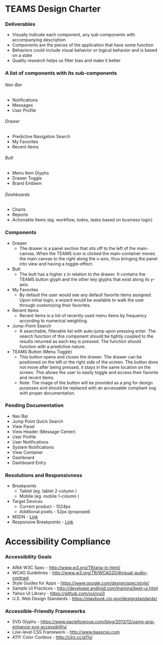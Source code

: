 # TEAMS Design Charter

### Deliverables
- Visually indicate each component, any sub-components with accompanying description
- Components are the pieces of the application that have some function
- Behaviors could include visual behavior or logical behavior and is based on a state
- Quality research helps us filter bias and make it better

### A list of components with its sub-components
###### Nav-Bar
- Notifications
- Messages
- User Profile

###### Drawer
- Predictive Navigation Search
- My Favorites
- Recent Items

###### Butt
- Menu Item Glyphs
- Drawer Toggle
- Brand Emblem

###### Dashboards
- Charts
- Reports
- Actionable Items (eg. workflow, todos, tasks based on business logic)

### Components
- Drawer
  - The drawer is a panel section that sits off to the left of the main-canvas. When the TEAMS icon is clicked the main-container moves the main canvas to the right along the x-axis, thus bringing the panel into view and having a toggle-effect.
- Butt
  - The butt has a higher z in relation to the drawer. It contains the TEAMS button glyph and the other key glyphs that exist along its y-axis.
- My Favorites
  - By default the user would see any default favorite items assigned. Upon initial login, a wizard would be available to walk the user through customizing their favorites.
- Recent Items
  - Recent items is a list of recently used menu items by frequency according to numerical weighting.
- Jump-Point Search
  - A searchable, filterable list with auto-jump upon pressing enter. The search function of this component should be tightly coupled to the results returned as each key is pressed. The function should function with a predictive nature.
- TEAMS Button (Menu Toggle)
  - This button opens and closes the drawer. The drawer can be positioned on the left or the right side of the screen. The button does not move after being pressed, it stays in the same location on the screen. This allows the user to easily toggle and access their favorite and recent items.
  - Note: The image of the button will be provided as a png for design purposes and should be replaced with an accessable compliant svg with proper documentation.

### Pending Documentation
- Nav Bar
- Jump Point Quick Search
- View Panel
- View Header (Message Center)
- User Profile
- User Notifications
- System Notifications
- View Container
- Dashboard
- Dashboard Entry

### Resolutions and Responsivness
- Breakpoints
  - Tablet (eg. tablet 2-column )
  - Mobile (eg. mobile 1-column )
- Target Devices
  - Current product - 1024px
  - Additional pixels - 52px (proposed)
- MSDN - [Link](https://blogs.msdn.microsoft.com/b8/2012/03/21/scaling-to-different-screens/)
- Responsive Breakpoints - [Link](https://www.google.com/design/spec/layout/responsive-ui.html#responsive-ui-breakpoints)

# Accessibility Compliance

### Accessibility Goals
- ARIA W3C Spec - http://www.w3.org/TR/aria-in-html/
- WCAG Guidelines - http://www.w3.org/TR/WCAG20/#visual-audio-contrast
- Style Guides for Apps - https://www.google.com/design/spec/style/
- Sample UI Practices - http://developer.android.com/training/best-ui.html
- Yahoo UI Library - https://github.com/yui/yui3
- U.S. Web Design Standards - https://playbook.cio.gov/designstandards/

### Accessible-Friendly Frameworks
- SVG Glyphs - https://www.paciellogroup.com/blog/2013/12/using-aria-enhance-svg-accessibility/
- Low-level CSS Framework - http://www.basscss.com
- A11Y Color Combos - http://clrs.cc/a11y/






